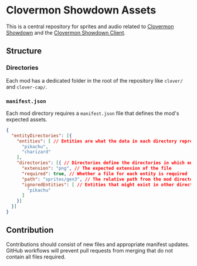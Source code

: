 # Clovermon Showdown Assets
This is a central repository for sprites and audio related to [Clovermon Showdown](https://github.com/MrSableye/clovermon-showdown) and the [Clovermon Showdown Client](https://github.com/MrSableye/clovermon-showdown-client).

## Structure
### Directories
Each mod has a dedicated folder in the root of the repository like `clover/` and `clover-cap/`.

### `manifest.json`
Each mod directory requires a `manifest.json` file that defines the mod's expected assets.

```json
{
  "entityDirectories": [{
    "entities": [ // Entities are what the data in each directory represents, like Pokemon
      "pikachu",
      "charizard"
    ],
    "directories": [{ // Directories define the directories in which entity (Pokemon) data resides
      "extension": "png", // The expected extension of the file
      "required": true, // Whether a file for each entity is required
      "path": "sprites/gen3", // The relative path from the mod directory to where the files are stored
      "ignoredEntities": [ // Entities that might exist in other directories but should be ignored
        "pikachu"
      ]
    }]
  }]
}
```

## Contribution
Contributions should consist of new files and appropriate manifest updates. GitHub workflows will prevent pull requests from merging that do not contain all files required.